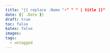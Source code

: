 ```yaml
---
title: "{{ replace .Name "-" " " | title }}"
date: {{ .Date }}
draft: true
toc: false
katex: false
images:
tags:
  - untagged
---
```



